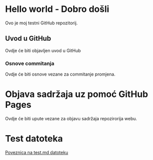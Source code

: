 # Hello world - Dobro došli
Ovo je moj testni GitHub repozitorij.

## Uvod u GitHub

Ovdje će biti objavljen uvod u GitHub

### Osnove commitanja

Ovdje će biti osnove vezane za commitanje promjena.

# Objava sadržaja uz pomoć GitHub Pages

Ovdje će biti upute vezane za objavu sadržaja repozirorija webu.

# Test datoteka

[Poveznica na test.md datoteku](test.md)

